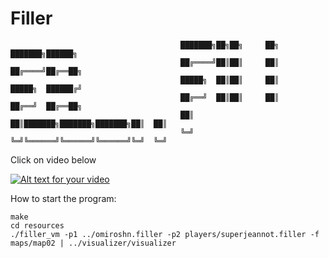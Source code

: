 # Filler

                                          ███████╗██╗██╗     ██╗     ███████╗██████╗
                                          ██╔════╝██║██║     ██║     ██╔════╝██╔══██╗
                                          █████╗  ██║██║     ██║     █████╗  ██████╔╝
                                          ██╔══╝  ██║██║     ██║     ██╔══╝  ██╔══██╗
                                          ██║     ██║███████╗███████╗███████╗██║  ██║
                                          ╚═╝     ╚═╝╚══════╝╚══════╝╚══════╝╚═╝  ╚═╝

Click on video below

[![Alt text for your video](https://i.ytimg.com/vi/sThakIQnkqY/hqdefault.jpg)](https://youtu.be/sThakIQnkqY)

How to start the program:
```
make
cd resources
./filler_vm -p1 ../omiroshn.filler -p2 players/superjeannot.filler -f maps/map02 | ../visualizer/visualizer
```
